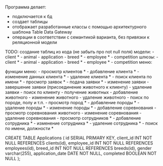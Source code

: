Программа делает:
- подключается к бд
- создает таблицы
- отображает разработанные классы с помощью архитектурного шаблона Table Data Gateway
- операции в соответствии с семантикой варианта, без привязки к реляционной модели

TODO:
  создание таблиц из кода (не забыть про not null поля)
  модели:
    - client *
    - animal
    - application
    - breed *
    - employee *
    - competition
  шлюзы:
    - client *
    - animal
    - application
    - breed *
    - employee *
    - competition
  меню:

  функции меню:
    - просмотр клиентов *
    - добавление клиента *
    - изменение данных клиента *
    - удаление клиента *
    - поиск клиента по имени *
    - просмотр заявок *
    - подача заявки *
    - изменение заявки
    - завершение заявки (присоединение животного к клиенту)
    - удаление заявки
    - поиск по клиенту
    - получение животных
    - добавление животного
    - изменение животного
    - удаление животного
    - поиск по породе, полу и т.п.
    - просмотр пород *
    - добавление породы *
    - удаление породы *
    - изменение породы *
    - добавление соревнования
    - просмотр соревнования животного
    - изменение соревнования
    - удаление соревнования
    - просмотр сотрудников *
    - добавление сотрудника *
    - изменение сотрудника *
    - удаление сотрудника *
    - поиск по имени, должности *

CREATE TABLE Applications (
  id SERIAL PRIMARY KEY,
  client_id INT NOT NULL REFERENCES clients(id),
  employee_id INT NOT NULL REFERENCES employees(id),
  breed_id INT NOT NULL REFERENCES breeds(id),
  gender varchar(255),
  application_date DATE NOT NULL,
  completed BOOLEAN NOT NULL
);
